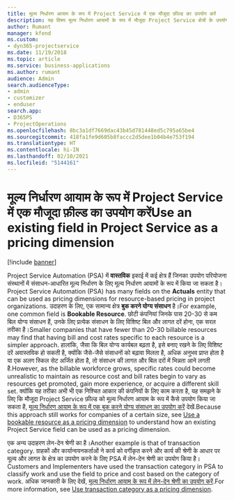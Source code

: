 ```yaml
---
title: मूल्य निर्धारण आयाम के रूप में Project Service में एक मौजूदा फ़ील्ड का उपयोग करें
description: यह विषय मूल्य निर्धारण आयामों के रूप में मौजूदा Project Service क्षेत्रों के उपयोग के बारे में जानकारी प्रदान करता है।
author: Rumant
manager: kfend
ms.custom:
- dyn365-projectservice
ms.date: 11/19/2018
ms.topic: article
ms.service: business-applications
ms.author: rumant
audience: Admin
search.audienceType:
- admin
- customizer
- enduser
search.app:
- D365PS
- ProjectOperations
ms.openlocfilehash: 8bc3a1df7669dac43b45d781448ed5c795a65be4
ms.sourcegitcommit: 418fa1fe9d605b8faccc2d5dee1b04b4e753f194
ms.translationtype: HT
ms.contentlocale: hi-IN
ms.lasthandoff: 02/10/2021
ms.locfileid: "5144161"
---
```

# <a name="use-an-existing-field-in-project-service-as-a-pricing-dimension"></a><span data-ttu-id="71289-103">मूल्य निर्धारण आयाम के रूप में Project Service में एक मौजूदा फ़ील्ड का उपयोग करें</span><span class="sxs-lookup"><span data-stu-id="71289-103">Use an existing field in Project Service as a pricing dimension</span></span>

[!include [banner](../includes/psa-now-project-operations.md)]

<span data-ttu-id="71289-104">Project Service Automation (PSA) में **वास्तविक** इकाई में कई क्षेत्र हैं जिनका उपयोग परियोजना संस्थानों में संसाधन-आधारित मूल्य निर्धारण के लिए मूल्य निर्धारण आयामों के रूप में किया जा सकता है।</span><span class="sxs-lookup"><span data-stu-id="71289-104">Project Service Automation (PSA) has many fields on the **Actuals** entity that can be used as pricing dimensions for resource-based pricing in project organizations.</span></span> <span data-ttu-id="71289-105">उदाहरण के लिए, एक सामान्य क्षेत्र **बुक करने योग्य संसाधन** है।</span><span class="sxs-lookup"><span data-stu-id="71289-105">For example, one common field is **Bookable Resource**.</span></span> <span data-ttu-id="71289-106">छोटी कंपनियां जिनके पास 20-30 से कम बिल योग्य संसाधन हैं, उनके लिए प्रत्येक संसाधन के लिए विशिष्ट बिल और लागत दरें होना, एक सरल तरीका है।</span><span class="sxs-lookup"><span data-stu-id="71289-106">Smaller companies that have fewer than 20-30 billable resources may find that having bill and cost rates specific to each resource is a simpler approach.</span></span> <span data-ttu-id="71289-107">हालांकि, जैसा कि बिल योग्य कार्यबल बढ़ता है, इसे बनाए रखने के लिए विशिष्ट दरें अवास्तविक हो सकती है, क्योंकि जैसे-जैसे संसाधनों को बढ़ावा मिलता है, अधिक अनुभव प्राप्त होता है या एक अलग स्किल सेट अर्जित होता है, तो संसाधन की लागत और बिल दरों में भिन्नता आने लगती है.</span><span class="sxs-lookup"><span data-stu-id="71289-107">However, as the billable workforce grows, specific rates could become unrealistic to maintain as resource cost and bill rates begin to vary as resources get promoted, gain more experience, or acquire a different skill set.</span></span> <span data-ttu-id="71289-108">क्योंकि यह तरीका अभी भी एक निश्चित आकार की कंपनियों के लिए काम करता है, यह समझने के लिए कि मौजूदा Project Service फ़ील्ड को मूल्य निर्धारण आयाम के रूप में कैसे उपयोग किया जा सकता है, [मूल्य निर्धारण आयाम के रूप में एक बुक करने योग्य संसाधन का उपयोग करें](bookable-resource-pricing-dimension.md) देखें.</span><span class="sxs-lookup"><span data-stu-id="71289-108">Because this approach still works for companies of a certain size, see [Use a bookable resource as a pricing dimension](bookable-resource-pricing-dimension.md) to understand how an existing Project Service field can be used as a pricing dimension.</span></span>

<span data-ttu-id="71289-109">एक अन्य उदाहरण लेन-देन श्रेणी का है।</span><span class="sxs-lookup"><span data-stu-id="71289-109">Another example is that of transaction category.</span></span> <span data-ttu-id="71289-110">ग्राहकों और कार्यान्वयनकर्ताओं ने कार्य को वर्गीकृत करने और कार्य की श्रेणी के आधार पर मूल्य और लागत के क्षेत्र का उपयोग करने के लिए PSA में लेन-देन श्रेणी का उपयोग किया है।</span><span class="sxs-lookup"><span data-stu-id="71289-110">Customers and Implementers have used the transaction category in PSA to classify work and use the field to price and cost based on the category of work.</span></span> <span data-ttu-id="71289-111">अधिक जानकारी के लिए देखें, [मूल्य निर्धारण आयाम के रूप में लेन-देन श्रेणी का उपयोग करें](transaction-category-pricing-dimension.md).</span><span class="sxs-lookup"><span data-stu-id="71289-111">For more information, see [Use transaction category as a pricing dimension](transaction-category-pricing-dimension.md).</span></span>
